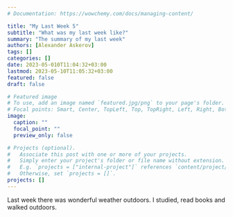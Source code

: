 ```yaml
---
# Documentation: https://wowchemy.com/docs/managing-content/

title: "My Last Week 5"
subtitle: "What was my last week like?"
summary: "The summary of my last week"
authors: [Alexander Askerov]
tags: []
categories: []
date: 2023-05-010T11:04:32+03:00
lastmod: 2023-05-10T11:05:32+03:00
featured: false
draft: false

# Featured image
# To use, add an image named `featured.jpg/png` to your page's folder.
# Focal points: Smart, Center, TopLeft, Top, TopRight, Left, Right, BottomLeft, Bottom, BottomRight.
image:
  caption: ""
  focal_point: ""
  preview_only: false

# Projects (optional).
#   Associate this post with one or more of your projects.
#   Simply enter your project's folder or file name without extension.
#   E.g. `projects = ["internal-project"]` references `content/project/deep-learning/index.md`.
#   Otherwise, set `projects = []`.
projects: []
---
```


Last week there was wonderful weather outdoors. I studied, read books and walked outdoors.
